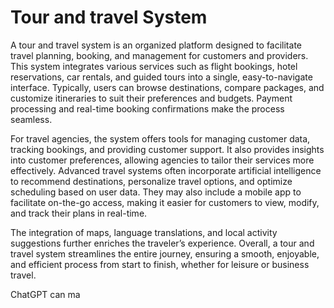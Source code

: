 # Tour and travel System
A tour and travel system is an organized platform designed to facilitate travel planning, booking, and management for customers and providers. This system integrates various services such as flight bookings, hotel reservations, car rentals, and guided tours into a single, easy-to-navigate interface. Typically, users can browse destinations, compare packages, and customize itineraries to suit their preferences and budgets. Payment processing and real-time booking confirmations make the process seamless.

For travel agencies, the system offers tools for managing customer data, tracking bookings, and providing customer support. It also provides insights into customer preferences, allowing agencies to tailor their services more effectively. Advanced travel systems often incorporate artificial intelligence to recommend destinations, personalize travel options, and optimize scheduling based on user data. They may also include a mobile app to facilitate on-the-go access, making it easier for customers to view, modify, and track their plans in real-time.

The integration of maps, language translations, and local activity suggestions further enriches the traveler’s experience. Overall, a tour and travel system streamlines the entire journey, ensuring a smooth, enjoyable, and efficient process from start to finish, whether for leisure or business travel.











ChatGPT can ma
